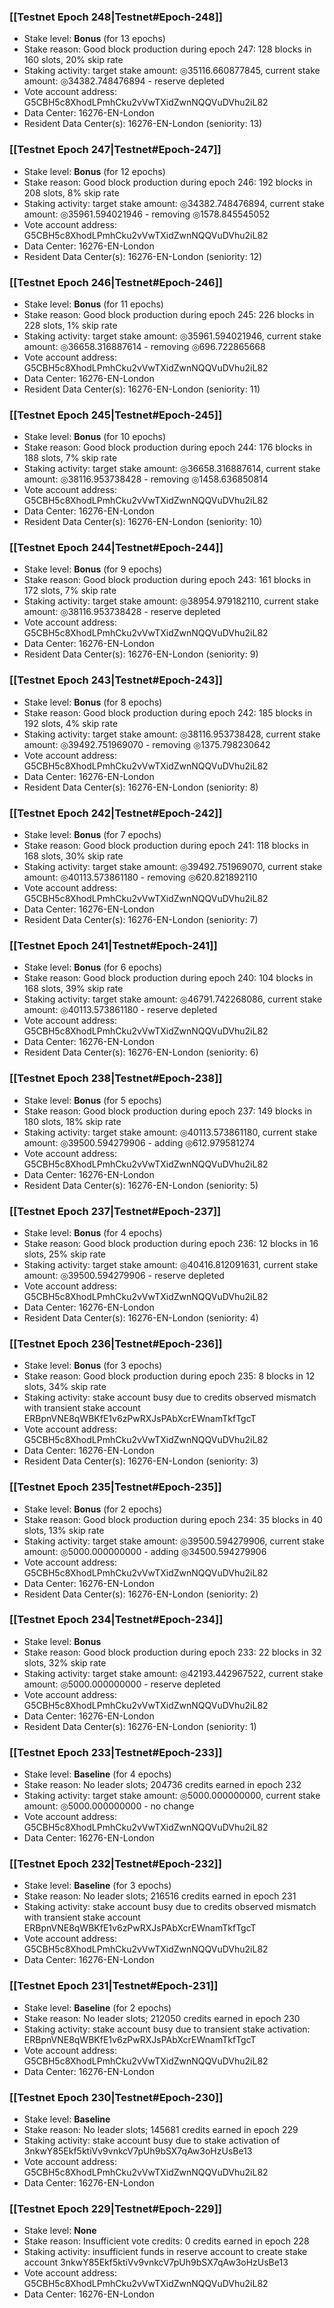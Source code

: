 ### [[Testnet Epoch 248|Testnet#Epoch-248]]
* Stake level: **Bonus** (for 13 epochs)
* Stake reason: Good block production during epoch 247: 128 blocks in 160 slots, 20% skip rate
* Staking activity: target stake amount: ◎35116.660877845, current stake amount: ◎34382.748476894 - reserve depleted
* Vote account address: G5CBH5c8XhodLPmhCku2vVwTXidZwnNQQVuDVhu2iL82
* Data Center: 16276-EN-London
* Resident Data Center(s): 16276-EN-London (seniority: 13)
### [[Testnet Epoch 247|Testnet#Epoch-247]]
* Stake level: **Bonus** (for 12 epochs)
* Stake reason: Good block production during epoch 246: 192 blocks in 208 slots, 8% skip rate
* Staking activity: target stake amount: ◎34382.748476894, current stake amount: ◎35961.594021946 - removing ◎1578.845545052
* Vote account address: G5CBH5c8XhodLPmhCku2vVwTXidZwnNQQVuDVhu2iL82
* Data Center: 16276-EN-London
* Resident Data Center(s): 16276-EN-London (seniority: 12)
### [[Testnet Epoch 246|Testnet#Epoch-246]]
* Stake level: **Bonus** (for 11 epochs)
* Stake reason: Good block production during epoch 245: 226 blocks in 228 slots, 1% skip rate
* Staking activity: target stake amount: ◎35961.594021946, current stake amount: ◎36658.316887614 - removing ◎696.722865668
* Vote account address: G5CBH5c8XhodLPmhCku2vVwTXidZwnNQQVuDVhu2iL82
* Data Center: 16276-EN-London
* Resident Data Center(s): 16276-EN-London (seniority: 11)
### [[Testnet Epoch 245|Testnet#Epoch-245]]
* Stake level: **Bonus** (for 10 epochs)
* Stake reason: Good block production during epoch 244: 176 blocks in 188 slots, 7% skip rate
* Staking activity: target stake amount: ◎36658.316887614, current stake amount: ◎38116.953738428 - removing ◎1458.636850814
* Vote account address: G5CBH5c8XhodLPmhCku2vVwTXidZwnNQQVuDVhu2iL82
* Data Center: 16276-EN-London
* Resident Data Center(s): 16276-EN-London (seniority: 10)
### [[Testnet Epoch 244|Testnet#Epoch-244]]
* Stake level: **Bonus** (for 9 epochs)
* Stake reason: Good block production during epoch 243: 161 blocks in 172 slots, 7% skip rate
* Staking activity: target stake amount: ◎38954.979182110, current stake amount: ◎38116.953738428 - reserve depleted
* Vote account address: G5CBH5c8XhodLPmhCku2vVwTXidZwnNQQVuDVhu2iL82
* Data Center: 16276-EN-London
* Resident Data Center(s): 16276-EN-London (seniority: 9)
### [[Testnet Epoch 243|Testnet#Epoch-243]]
* Stake level: **Bonus** (for 8 epochs)
* Stake reason: Good block production during epoch 242: 185 blocks in 192 slots, 4% skip rate
* Staking activity: target stake amount: ◎38116.953738428, current stake amount: ◎39492.751969070 - removing ◎1375.798230642
* Vote account address: G5CBH5c8XhodLPmhCku2vVwTXidZwnNQQVuDVhu2iL82
* Data Center: 16276-EN-London
* Resident Data Center(s): 16276-EN-London (seniority: 8)
### [[Testnet Epoch 242|Testnet#Epoch-242]]
* Stake level: **Bonus** (for 7 epochs)
* Stake reason: Good block production during epoch 241: 118 blocks in 168 slots, 30% skip rate
* Staking activity: target stake amount: ◎39492.751969070, current stake amount: ◎40113.573861180 - removing ◎620.821892110
* Vote account address: G5CBH5c8XhodLPmhCku2vVwTXidZwnNQQVuDVhu2iL82
* Data Center: 16276-EN-London
* Resident Data Center(s): 16276-EN-London (seniority: 7)
### [[Testnet Epoch 241|Testnet#Epoch-241]]
* Stake level: **Bonus** (for 6 epochs)
* Stake reason: Good block production during epoch 240: 104 blocks in 168 slots, 39% skip rate
* Staking activity: target stake amount: ◎46791.742268086, current stake amount: ◎40113.573861180 - reserve depleted
* Vote account address: G5CBH5c8XhodLPmhCku2vVwTXidZwnNQQVuDVhu2iL82
* Data Center: 16276-EN-London
* Resident Data Center(s): 16276-EN-London (seniority: 6)
### [[Testnet Epoch 238|Testnet#Epoch-238]]
* Stake level: **Bonus** (for 5 epochs)
* Stake reason: Good block production during epoch 237: 149 blocks in 180 slots, 18% skip rate
* Staking activity: target stake amount: ◎40113.573861180, current stake amount: ◎39500.594279906 - adding ◎612.979581274
* Vote account address: G5CBH5c8XhodLPmhCku2vVwTXidZwnNQQVuDVhu2iL82
* Data Center: 16276-EN-London
* Resident Data Center(s): 16276-EN-London (seniority: 5)
### [[Testnet Epoch 237|Testnet#Epoch-237]]
* Stake level: **Bonus** (for 4 epochs)
* Stake reason: Good block production during epoch 236: 12 blocks in 16 slots, 25% skip rate
* Staking activity: target stake amount: ◎40416.812091631, current stake amount: ◎39500.594279906 - reserve depleted
* Vote account address: G5CBH5c8XhodLPmhCku2vVwTXidZwnNQQVuDVhu2iL82
* Data Center: 16276-EN-London
* Resident Data Center(s): 16276-EN-London (seniority: 4)
### [[Testnet Epoch 236|Testnet#Epoch-236]]
* Stake level: **Bonus** (for 3 epochs)
* Stake reason: Good block production during epoch 235: 8 blocks in 12 slots, 34% skip rate
* Staking activity: stake account busy due to credits observed mismatch with transient stake account ERBpnVNE8qWBKfE1v6zPwRXJsPAbXcrEWnamTkfTgcT
* Vote account address: G5CBH5c8XhodLPmhCku2vVwTXidZwnNQQVuDVhu2iL82
* Data Center: 16276-EN-London
* Resident Data Center(s): 16276-EN-London (seniority: 3)
### [[Testnet Epoch 235|Testnet#Epoch-235]]
* Stake level: **Bonus** (for 2 epochs)
* Stake reason: Good block production during epoch 234: 35 blocks in 40 slots, 13% skip rate
* Staking activity: target stake amount: ◎39500.594279906, current stake amount: ◎5000.000000000 - adding ◎34500.594279906
* Vote account address: G5CBH5c8XhodLPmhCku2vVwTXidZwnNQQVuDVhu2iL82
* Data Center: 16276-EN-London
* Resident Data Center(s): 16276-EN-London (seniority: 2)
### [[Testnet Epoch 234|Testnet#Epoch-234]]
* Stake level: **Bonus**
* Stake reason: Good block production during epoch 233: 22 blocks in 32 slots, 32% skip rate
* Staking activity: target stake amount: ◎42193.442967522, current stake amount: ◎5000.000000000 - reserve depleted
* Vote account address: G5CBH5c8XhodLPmhCku2vVwTXidZwnNQQVuDVhu2iL82
* Data Center: 16276-EN-London
* Resident Data Center(s): 16276-EN-London (seniority: 1)
### [[Testnet Epoch 233|Testnet#Epoch-233]]
* Stake level: **Baseline** (for 4 epochs)
* Stake reason: No leader slots; 204736 credits earned in epoch 232
* Staking activity: target stake amount: ◎5000.000000000, current stake amount: ◎5000.000000000 - no change
* Vote account address: G5CBH5c8XhodLPmhCku2vVwTXidZwnNQQVuDVhu2iL82
* Data Center: 16276-EN-London
### [[Testnet Epoch 232|Testnet#Epoch-232]]
* Stake level: **Baseline** (for 3 epochs)
* Stake reason: No leader slots; 216516 credits earned in epoch 231
* Staking activity: stake account busy due to credits observed mismatch with transient stake account ERBpnVNE8qWBKfE1v6zPwRXJsPAbXcrEWnamTkfTgcT
* Vote account address: G5CBH5c8XhodLPmhCku2vVwTXidZwnNQQVuDVhu2iL82
* Data Center: 16276-EN-London
### [[Testnet Epoch 231|Testnet#Epoch-231]]
* Stake level: **Baseline** (for 2 epochs)
* Stake reason: No leader slots; 212050 credits earned in epoch 230
* Staking activity: stake account busy due to transient stake activation: ERBpnVNE8qWBKfE1v6zPwRXJsPAbXcrEWnamTkfTgcT
* Vote account address: G5CBH5c8XhodLPmhCku2vVwTXidZwnNQQVuDVhu2iL82
* Data Center: 16276-EN-London
### [[Testnet Epoch 230|Testnet#Epoch-230]]
* Stake level: **Baseline**
* Stake reason: No leader slots; 145681 credits earned in epoch 229
* Staking activity: stake account busy due to stake activation of 3nkwY85Ekf5ktiVv9vnkcV7pUh9bSX7qAw3oHzUsBe13
* Vote account address: G5CBH5c8XhodLPmhCku2vVwTXidZwnNQQVuDVhu2iL82
* Data Center: 16276-EN-London
### [[Testnet Epoch 229|Testnet#Epoch-229]]
* Stake level: **None**
* Stake reason: Insufficient vote credits: 0 credits earned in epoch 228
* Staking activity: insufficient funds in reserve account to create stake account 3nkwY85Ekf5ktiVv9vnkcV7pUh9bSX7qAw3oHzUsBe13
* Vote account address: G5CBH5c8XhodLPmhCku2vVwTXidZwnNQQVuDVhu2iL82
* Data Center: 16276-EN-London